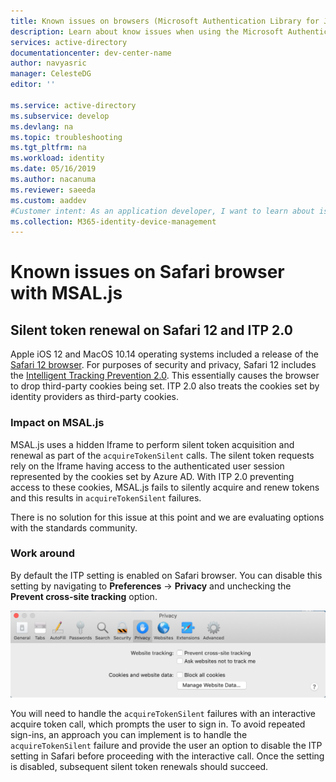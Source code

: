 ```yaml
---
title: Known issues on browsers (Microsoft Authentication Library for JavaScript) | Microsoft identity platform
description: Learn about know issues when using the Microsoft Authentication Library for JavaScript (MSAL.js) with Safari browser.
services: active-directory
documentationcenter: dev-center-name
author: navyasric
manager: CelesteDG
editor: ''

ms.service: active-directory
ms.subservice: develop
ms.devlang: na
ms.topic: troubleshooting
ms.tgt_pltfrm: na
ms.workload: identity
ms.date: 05/16/2019
ms.author: nacanuma
ms.reviewer: saeeda
ms.custom: aaddev
#Customer intent: As an application developer, I want to learn about issues with MSAL.js library so I can decide if this platform meets my application development needs and requirements.
ms.collection: M365-identity-device-management
---
```


# Known issues on Safari browser with MSAL.js 

## Silent token renewal on Safari 12 and ITP 2.0

Apple iOS 12 and MacOS 10.14 operating systems included a release of the [Safari 12 browser](https://developer.apple.com/safari/whats-new/). For purposes of security and privacy, Safari 12 includes the [Intelligent Tracking Prevention 2.0](https://webkit.org/blog/8311/intelligent-tracking-prevention-2-0/). This essentially causes the browser to drop third-party cookies being set. ITP 2.0 also treats the cookies set by identity providers as third-party cookies.

### Impact on MSAL.js

MSAL.js uses a hidden Iframe to perform silent token acquisition and renewal as part of the `acquireTokenSilent` calls. The silent token requests rely on the Iframe having access to the authenticated user session represented by the cookies set by Azure AD. With ITP 2.0 preventing access to these cookies, MSAL.js fails to silently acquire and renew tokens and this results in `acquireTokenSilent` failures.

There is no solution for this issue at this point and we are evaluating options with the standards community.

### Work around

By default the ITP setting is enabled on Safari browser. You can disable this setting by navigating to
**Preferences** -> **Privacy** and unchecking the **Prevent cross-site tracking** option.

![safari setting](./media/msal-js-known-issue-safari-browser/safari.png)

You will need to handle the `acquireTokenSilent` failures with an interactive acquire token call, which prompts the user to sign in.
To avoid repeated sign-ins, an approach you can implement is to handle the `acquireTokenSilent` failure and provide the user an option to disable the ITP setting in Safari before proceeding with the interactive call. Once the setting is disabled, subsequent silent token renewals should succeed.
